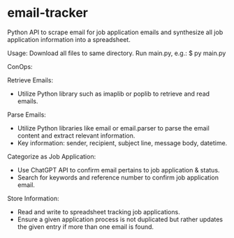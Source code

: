 # email-tracker
Python API to scrape email for job application emails and synthesize all job application information into a spreadsheet.

Usage:
Download all files to same directory.
Run main.py, e.g.:
    $ py main.py

ConOps:

Retrieve Emails:
- Utilize Python library such as imaplib or poplib to retrieve and read emails.

Parse Emails:
- Utilize Python libraries like email or email.parser to parse the email content and extract relevant information.
- Key information: sender, recipient, subject line, message body, datetime.

Categorize as Job Application:
- Use ChatGPT API to confirm email pertains to job application & status.
- Search for keywords and reference number to confirm job application email.

Store Information:
- Read and write to spreadsheet tracking job applications.
- Ensure a given application process is not duplicated but rather updates the given entry if more than one email is found.
